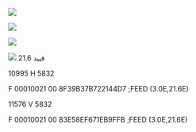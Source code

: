 ![](https://img.shields.io/badge/CW-%D9%84%D8%A7%D8%B6%D8%A7%D9%81%D8%A9%20%D8%B4%D9%81%D8%B1%D9%87%20%20%D9%85%D8%A4%D9%82%D8%AA%D9%87%20%D8%A7%D9%88%20%D8%AB%D8%A7%D8%A8%D8%AA%D9%87-brightgreen
)

![](https://img.shields.io/badge/SID-%D8%B9%D8%B7%D9%86%D9%8A%20%D8%B1%D9%82%D9%85%20-red)

![](https://img.shields.io/badge/VPID-%D8%B9%D8%B7%D9%86%D9%8A%20%D8%B1%D9%82%D9%85%20-red)

![](https://img.shields.io/badge/issues-%D8%A8%D8%A7%D9%85%D9%83%D8%A7%D9%86%D9%83%20%D9%83%D8%AA%D8%A7%D8%A8%D9%87%20%D8%A7%D9%84%D8%B7%D9%84%D8%A8%20%D9%81%D9%8A-blue 
)
فييد 21.6 

10995 H 5832

F 00010021 00 8F39B37B722144D7 ;FEED (3.0E,21.6E)

11576 V 5832

F 00010021 00 83E58EF671EB9FFB ;FEED (3.0E,21.6E)

